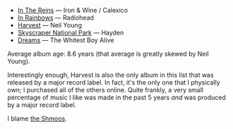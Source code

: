 <ul>
<li><a href="http://ilike.com/artist/Iron+%2526+Wine+%252F+Calexico/album/In+The+Reins">In The Reins</a> &mdash; Iron &amp; Wine / Calexico</li>
<li><a href="http://www.inrainbows.com">In Rainbows</a> &mdash; Radiohead</li>
<li><a href="http://ilike.com/artist/Neil+Young/album/Harvest">Harvest</a> &mdash; Neil Young</li>
<li><a href="http://ilike.com/artist/Hayden/album/Skyscraper+National+Park">Skyscraper National Park</a> &mdash; Hayden</li>
<li><a href="http://ilike.com/artist/The+Whitest+Boy+Alive/album/Dreams">Dreams</a> &mdash; The Whitest Boy Alive</li>
</ul>

Average album age: 8.6 years (that average is greatly skewed by Neil Young).

Interestingly enough, Harvest is also the only album in this list that was released by a major record label.  In fact, it's the only one that I physically own; I purchased all of the others online.  Quite frankly, a very small percentage of music I like was made in the past 5 years <em>and</em> was produced by a major record label.

I blame <a href="http://www.wired.com/entertainment/music/magazine/15-12/mf_morris">the Shmoos</a>.
